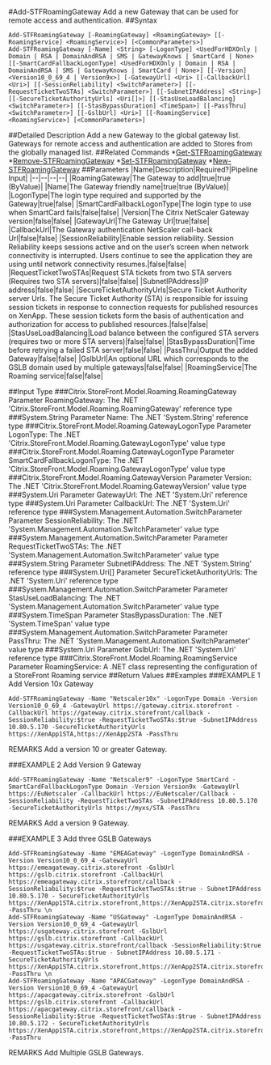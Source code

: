#Add-STFRoamingGateway
Add a new Gateway that can be used for remote access and authentication.
##Syntax
```Add-STFRoamingGateway [-RoamingGateway] <RoamingGateway> [[-RoamingService] <RoamingService>] [<CommonParameters>]
Add-STFRoamingGateway [-Name] <String> [-LogonType] <UsedForHDXOnly | Domain | RSA | DomainAndRSA | SMS | GatewayKnows | SmartCard | None> [[-SmartCardFallbackLogonType] <UsedForHDXOnly | Domain | RSA | DomainAndRSA | SMS | GatewayKnows | SmartCard | None>] [[-Version] <Version10_0_69_4 | Version9x>] [-GatewayUrl] <Uri> [[-CallbackUrl] <Uri>] [[-SessionReliability] <SwitchParameter>] [[-RequestTicketTwoSTAs] <SwitchParameter>] [[-SubnetIPAddress] <String>] [[-SecureTicketAuthorityUrls] <Uri[]>] [[-StasUseLoadBalancing] <SwitchParameter>] [[-StasBypassDuration] <TimeSpan>] [[-PassThru] <SwitchParameter>] [[-GslbUrl] <Uri>] [[-RoamingService] <RoamingService>] [<CommonParameters>]
```
##Detailed Description
Add a new Gateway to the global gateway list. Gateways for remote access and authentication are added to Stores from the globally managed list.
##Related Commands
*[Get-STFRoamingGateway](Get-STFRoamingGateway)
*[Remove-STFRoamingGateway](Remove-STFRoamingGateway)
*[Set-STFRoamingGateway](Set-STFRoamingGateway)
*[New-STFRoamingGateway](New-STFRoamingGateway)
##Parameters
|Name|Description|Required?|Pipeline Input||--|--|--|--||RoamingGateway|The Gateway to add|true|true (ByValue)||Name|The Gateway friendly name|true|true (ByValue)||LogonType|The login type required and supported by the Gateway|true|false||SmartCardFallbackLogonType|The login type to use when SmartCard fails|false|false||Version|The Citrix NetScaler Gateway version|false|false||GatewayUrl|The Gateway Url|true|false||CallbackUrl|The Gateway authentication NetScaler call-back Url|false|false||SessionReliability|Enable session reliability. Session Reliability keeps sessions active and on the user’s screen when network connectivity is interrupted. Users continue to see the application they are using until network connectivity resumes.|false|false||RequestTicketTwoSTAs|Request STA tickets from two STA servers (Requires two STA servers)|false|false||SubnetIPAddress|IP address|false|false||SecureTicketAuthorityUrls|Secure Ticket Authority server Urls. The Secure Ticket Authority (STA) is responsible for issuing session tickets in response to connection requests for published resources on XenApp. These session tickets form the basis of authentication and authorization for access to published resources.|false|false||StasUseLoadBalancing|Load balance between the configured STA servers (requires two or more STA servers)|false|false||StasBypassDuration|Time before retrying a failed STA server|false|false||PassThru|Output the added Gateway|false|false||GslbUrl|An optional URL which corresponds to the GSLB domain used by multiple gateways|false|false||RoamingService|The Roaming service|false|false|##Input Type
###Citrix.StoreFront.Model.Roaming.RoamingGateway
Parameter RoamingGateway: The .NET 'Citrix.StoreFront.Model.Roaming.RoamingGateway' reference type
###System.String
Parameter Name: The .NET 'System.String' reference type
###Citrix.StoreFront.Model.Roaming.GatewayLogonType
Parameter LogonType: The .NET 'Citrix.StoreFront.Model.Roaming.GatewayLogonType' value type
###Citrix.StoreFront.Model.Roaming.GatewayLogonType
Parameter SmartCardFallbackLogonType: The .NET 'Citrix.StoreFront.Model.Roaming.GatewayLogonType' value type
###Citrix.StoreFront.Model.Roaming.GatewayVersion
Parameter Version: The .NET 'Citrix.StoreFront.Model.Roaming.GatewayVersion' value type
###System.Uri
Parameter GatewayUrl: The .NET 'System.Uri' reference type
###System.Uri
Parameter CallbackUrl: The .NET 'System.Uri' reference type
###System.Management.Automation.SwitchParameter
Parameter SessionReliability: The .NET 'System.Management.Automation.SwitchParameter' value type
###System.Management.Automation.SwitchParameter
Parameter RequestTicketTwoSTAs: The .NET 'System.Management.Automation.SwitchParameter' value type
###System.String
Parameter SubnetIPAddress: The .NET 'System.String' reference type
###System.Uri[]
Parameter SecureTicketAuthorityUrls: The .NET 'System.Uri' reference type
###System.Management.Automation.SwitchParameter
Parameter StasUseLoadBalancing: The .NET 'System.Management.Automation.SwitchParameter' value type
###System.TimeSpan
Parameter StasBypassDuration: The .NET 'System.TimeSpan' value type
###System.Management.Automation.SwitchParameter
Parameter PassThru: The .NET 'System.Management.Automation.SwitchParameter' value type
###System.Uri
Parameter GslbUrl: The .NET 'System.Uri' reference type
###Citrix.StoreFront.Model.Roaming.RoamingService
Parameter RoamingService: A .NET class representing the configuration of a StoreFront Roaming service
##Return Values
##Examples
###EXAMPLE 1 Add Version 10x Gateway
```Add-STFRoamingGateway -Name "Netscaler10x" -LogonType Domain -Version Version10_0_69_4 -GatewayUrl https://gateway.citrix.storefront -CallbackUrl https://gateway.citrix.storefront/callback -SessionReliability:$true -RequestTicketTwoSTAs:$true -SubnetIPAddress 10.80.5.170 -SecureTicketAuthorityUrls https://XenApp1STA,https://XenApp2STA -PassThru
```
REMARKS
Add a version 10 or greater Gateway.
###EXAMPLE 2 Add Version 9 Gateway
```Add-STFRoamingGateway -Name "Netscaler9" -LogonType SmartCard -SmartCardFallbackLogonType Domain -Version Version9x -GatewayUrl https://EuNetscaler -CallbackUrl https://EuNetscaler/Callback -SessionReliability -RequestTicketTwoSTAs -SubnetIPAddress 10.80.5.170 -SecureTicketAuthorityUrls https://myxs/STA -PassThru
```
REMARKS
Add a version 9 Gateway.
###EXAMPLE 3 Add three GSLB Gateways
```Add-STFRoamingGateway -Name "EMEAGateway" -LogonType DomainAndRSA -Version Version10_0_69_4 -GatewayUrl https://emeagateway.citrix.storefront -GslbUrl https://gslb.citrix.storefront -CallbackUrl https://emeagateway.citrix.storefront/callback -SessionReliability:$true -RequestTicketTwoSTAs:$true - SubnetIPAddress 10.80.5.170 - SecureTicketAuthorityUrls https://XenApp1STA.citrix.storefront,https://XenApp2STA.citrix.storefront -PassThru \n
Add-STFRoamingGateway -Name "USGateway" -LogonType DomainAndRSA -Version Version10_0_69_4 -GatewayUrl https://usgateway.citrix.storefront -GslbUrl https://gslb.citrix.storefront -CallbackUrl https://usgateway.citrix.storefront/callback -SessionReliability:$true -RequestTicketTwoSTAs:$true - SubnetIPAddress 10.80.5.171 - SecureTicketAuthorityUrls https://XenApp1STA.citrix.storefront,https://XenApp2STA.citrix.storefront -PassThru \n
Add-STFRoamingGateway -Name "APACGateway" -LogonType DomainAndRSA -Version Version10_0_69_4 -GatewayUrl https://apacgateway.citrix.storefront -GslbUrl https://gslb.citrix.storefront -CallbackUrl https://apacgateway.citrix.storefront/callback -SessionReliability:$true -RequestTicketTwoSTAs:$true - SubnetIPAddress 10.80.5.172 - SecureTicketAuthorityUrls https://XenApp1STA.citrix.storefront,https://XenApp2STA.citrix.storefront -PassThru
```
REMARKS
Add Multiple GSLB Gateways.
